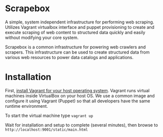 Scrapebox
============================
A simple, system independent infrastructure for performing web scraping. Utilizes Vagrant virtualbox interface and puppet provisioning to create and execute scraping of web content to structured data quickly and easily without modifying your core system.

Scrapebox is a common infrastructure for powering web crawlers and scrapers. This infrastructure can be used to create structured data from various web resources to power data catalogs and applications.

Installation
===================
First, [install Vagrant for your host operating system](http://www.vagrantup.com/downloads.html). Vagrant runs virtual machines inside VirtualBox on your host OS. We use
a common image and configure it using Vagrant (Puppet) so that all developers have the same runtime environment.

To start the virtual machine type
```vagrant up```

Wait for installation and setup to complete (several minutes), then browse to
```http://localhost:9001/static/main.html```

